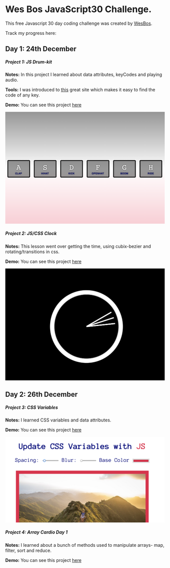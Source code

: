 # Wes Bos JavaScript30 Challenge.

This free Javascript 30 day coding challenge was created by [WesBos](https://github.com/wesbos).

Track my progress here:

## Day 1: 24th December


##### Project 1: JS Drum-kit

**Notes:** In this project I learned about data attributes, keyCodes and playing audio.

**Tools:** I was introduced to [this](https://keycode.info/) great site which makes it easy to find the code of any key.

**Demo:** You can see this project [here](https://jessdiv.github.io/Javascript30/project01-JavaScript-Drumkit/index.html)

![Project 1](screenshots/project1.png)

##### Project 2: JS/CSS Clock

**Notes:** This lesson went over getting the time, using cubix-bezier and rotating/transitions in css.

**Demo:** You can see this project [here](https://jessdiv.github.io/Javascript30/project01-JS-CSS-Clock/index.html)

![Project 2](screenshots/project2.png)


## Day 2: 26th December

##### Project 3: CSS Variables

**Notes:** I learned CSS variables and data attributes.

**Demo:** You can see this project [here](https://jessdiv.github.io/Javascript30/project03-CSS-Variables/index.html)

![Project 3](screenshots/project3.png)

##### Project 4: Array Cardio Day 1

**Notes:** I learned about a bunch of methods used to manipulate arrays- map, filter, sort and reduce.

**Demo:** You can see this project [here](https://jessdiv.github.io/Javascript30/project04-Array-Cardio-Day-1/index.html)
